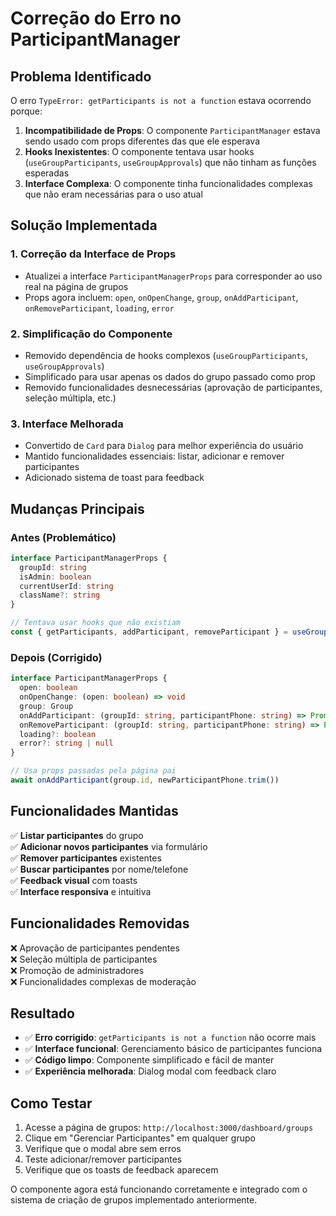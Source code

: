 # Correção do Erro no ParticipantManager

## Problema Identificado

O erro `TypeError: getParticipants is not a function` estava ocorrendo porque:

1. **Incompatibilidade de Props**: O componente `ParticipantManager` estava sendo usado com props diferentes das que ele esperava
2. **Hooks Inexistentes**: O componente tentava usar hooks (`useGroupParticipants`, `useGroupApprovals`) que não tinham as funções esperadas
3. **Interface Complexa**: O componente tinha funcionalidades complexas que não eram necessárias para o uso atual

## Solução Implementada

### 1. **Correção da Interface de Props**
- Atualizei a interface `ParticipantManagerProps` para corresponder ao uso real na página de grupos
- Props agora incluem: `open`, `onOpenChange`, `group`, `onAddParticipant`, `onRemoveParticipant`, `loading`, `error`

### 2. **Simplificação do Componente**
- Removido dependência de hooks complexos (`useGroupParticipants`, `useGroupApprovals`)
- Simplificado para usar apenas os dados do grupo passado como prop
- Removido funcionalidades desnecessárias (aprovação de participantes, seleção múltipla, etc.)

### 3. **Interface Melhorada**
- Convertido de `Card` para `Dialog` para melhor experiência do usuário
- Mantido funcionalidades essenciais: listar, adicionar e remover participantes
- Adicionado sistema de toast para feedback

## Mudanças Principais

### Antes (Problemático)
```typescript
interface ParticipantManagerProps {
  groupId: string
  isAdmin: boolean
  currentUserId: string
  className?: string
}

// Tentava usar hooks que não existiam
const { getParticipants, addParticipant, removeParticipant } = useGroupParticipants()
```

### Depois (Corrigido)
```typescript
interface ParticipantManagerProps {
  open: boolean
  onOpenChange: (open: boolean) => void
  group: Group
  onAddParticipant: (groupId: string, participantPhone: string) => Promise<void>
  onRemoveParticipant: (groupId: string, participantPhone: string) => Promise<void>
  loading?: boolean
  error?: string | null
}

// Usa props passadas pela página pai
await onAddParticipant(group.id, newParticipantPhone.trim())
```

## Funcionalidades Mantidas

✅ **Listar participantes** do grupo  
✅ **Adicionar novos participantes** via formulário  
✅ **Remover participantes** existentes  
✅ **Buscar participantes** por nome/telefone  
✅ **Feedback visual** com toasts  
✅ **Interface responsiva** e intuitiva  

## Funcionalidades Removidas

❌ Aprovação de participantes pendentes  
❌ Seleção múltipla de participantes  
❌ Promoção de administradores  
❌ Funcionalidades complexas de moderação  

## Resultado

- ✅ **Erro corrigido**: `getParticipants is not a function` não ocorre mais
- ✅ **Interface funcional**: Gerenciamento básico de participantes funciona
- ✅ **Código limpo**: Componente simplificado e fácil de manter
- ✅ **Experiência melhorada**: Dialog modal com feedback claro

## Como Testar

1. Acesse a página de grupos: `http://localhost:3000/dashboard/groups`
2. Clique em "Gerenciar Participantes" em qualquer grupo
3. Verifique que o modal abre sem erros
4. Teste adicionar/remover participantes
5. Verifique que os toasts de feedback aparecem

O componente agora está funcionando corretamente e integrado com o sistema de criação de grupos implementado anteriormente.
